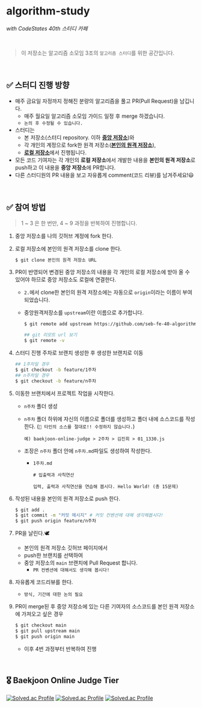 # algorithm-study

_with CodeStates 40th 스터디 카페_

<br/>

> 이 저장소는 알고리즘 소모임 3조의 `알고리즘 스터디`를 위한 공간입니다.<br/>

<br/>

## ✅ 스터디 진행 방향

- 매주 금요일 자정까지 정해진 분량의 알고리즘을 풀고 PR(Pull Request)을 남깁니다.
  - 매주 월요일 알고리즘 소모임 가이드 일정 후 merge 하겠습니다.
  - `논의 후 수정될 수 있습니다.`
- 스터디는
  - 본 저장소(스터디 repository. 이하 <u>**중앙 저장소**</u>)와
  - 각 개인의 계정으로 fork한 원격 저장소(<u>**본인의 원격 저장소**</u>),
  - <u>**로컬 저장소**</u>에서 진행됩니다.
- 모든 코드 기여자는 각 개인의 **로컬 저장소**에서 개발한 내용을 **본인의 원격 저장소**로 push하고 이 내용을 **중앙 저장소**에 PR합니다.
- 다른 스터디원의 PR 내용을 보고 자유롭게 comment(코드 리뷰)를 남겨주세요!😃

<br/>

## ✅ 참여 방법
> 1 ~ 3 은 한 번만, 4 ~ 9 과정을 반복하여 진행합니다.

1. 중앙 저장소를 나의 깃허브 계정에 fork 한다.
2. 로컬 저장소에 본인의 원격 저장소를 clone 한다.

   ```bash
   $ git clone 본인의 원격 저장소 URL
   ```

3. PR이 반영되어 변경된 중앙 저장소의 내용을 각 개인의 로컬 저장소에 받아 올 수 있어야 하므로 중앙 저장소도 로컬에 연결한다.

   - `2.`에서 clone한 본인의 원격 저장소에는 자동으로 `origin`이라는 이름이 부여되었습니다.
   - 중앙원격저장소를 `upstream`이란 이름으로 추가합니다.

     ```bash
     $ git remote add upstream https://github.com/seb-fe-40-algorithm-3/baekjoon-algorithm-study.git

     ## git 리모트 url 보기
     $ git remote -v
     ```

4. 스터디 진행 주차로 브랜치 생성한 후 생성한 브랜치로 이동

   ```bash
   ## 1주차일 경우
   $ git checkout -b feature/1주차
   ## n주차일 경우
   $ git checkout -b feature/n주차
   ```

5. 이동한 브랜치에서 프로젝트 작업을 시작한다.

   - `n주차` 폴더 생성
   - `n주차` 폴더 하위에 자신의 이름으로 폴더를 생성하고 폴더 내에 소스코드를 작성한다. (`🚫 타인의 소스를 절대로!! 수정하지 않습니다.`)

     ```plaintext
     예) baekjoon-online-judge > 2주차 > 김진희 > 01_1330.js
     ```

   - 조장은 `n주차` 폴더 안에 `n주차.md`파일도 생성하여 작성한다.

     - `1주차.md`

       ```plaintext
       # 입출력과 사칙연산

       입력, 출력과 사칙연산을 연습해 봅시다. Hello World! (총 15문제)
       ```

6. 작성된 내용을 본인의 원격 저장소로 push 한다.

   ```bash
   $ git add .
   $ git commit -m "커밋 메시지" # 커밋 컨벤션에 대해 생각해봅시다!
   $ git push origin feature/n주차
   ```

7. PR을 날린다.🕊

   - 본인의 원격 저장소 깃허브 페이지에서
   - push한 브랜치를 선택하여
   - 중앙 저장소의 `main` 브랜치에 Pull Request 합니다.
     - `PR 컨벤션에 대해서도 생각해 봅시다!`

8. 자유롭게 코드리뷰를 한다.

   - `방식, 기간에 대한 논의 필요`

9. PR이 merge된 후 중앙 저장소에 있는 다른 기여자의 소스코드를 본인 원격 저장소에 가져오고 싶은 경우

   ```bash
   $ git checkout main
   $ git pull upstream main
   $ git push origin main
   ```

   - 이후 4번 과정부터 반복하여 진행

<br />

<!--백준티어-->
## 🎖️ Baekjoon Online Judge Tier


[![Solved.ac Profile](http://mazassumnida.wtf/api/v2/generate_badge?boj=nada1221)](https://solved.ac/nada1221/)
[![Solved.ac Profile](http://mazassumnida.wtf/api/v2/generate_badge?boj=tjdus9839)](https://solved.ac/tjdus9839/)
[![Solved.ac Profile](http://mazassumnida.wtf/api/v2/generate_badge?boj=kimjinhui)](https://solved.ac/kimjinhui/)
